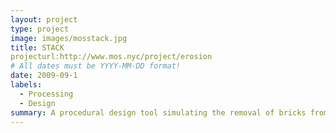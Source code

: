 ```yaml
---
layout: project
type: project
image: images/mosstack.jpg
title: STACK
projecturl:http://www.mos.nyc/project/erosion
# All dates must be YYYY-MM-DD format!
date: 2009-09-1
labels:
  - Processing
  - Design
summary: A procedural design tool simulating the removal of bricks from stacks to create open structures on the verge of collapse.
---
```

